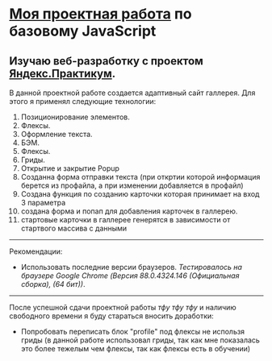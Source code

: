 # [Моя проектная работа](https://b1q34war.github.io/mesto/.) по базовому JavaScript

Изучаю веб-разработку с проектом [Яндекс.Практикум](https://praktikum.yandex.ru/). 
------
В данной проектной работе  создается адаптивный сайт галлерея.
Для этого я применял следующие технологии:
1. Позиционирование элементов. 
2. Флексы. 
3. Оформление текста. 
4. БЭМ. 
6. Флексы.
8. Гриды.
9. Открытие и закрытие Popup
10. Созданна форма отправки текста (при откртии которой информация берется из профайла, а при изменении добавляется в профайл)
11. Создана функция по созданию карточки которая принимает на вход 3 параметра
12. создана форма и попап для добавления карточек в галлерею.
13. стартовые карточки в галлерее генерятся в зависимости от стартвого массива с данными

------
Рекомендации: 
* Использовать последние версии браузеров. *Тестировалось на браузере Google Chrome (Версия 88.0.4324.146 (Официальная сборка), (64 бит))*. 
------
После успешной сдачи проектной работы *тфу тфу тфу* и наличию свободного времени я буду стараться вносить доработки:
* Попробовать переписать блок "profile" под флексы не использя гриды (в данной работе использовал гриды, так как мне показалась это более тежелым чем флексы, так как флексы есть в обучении)
